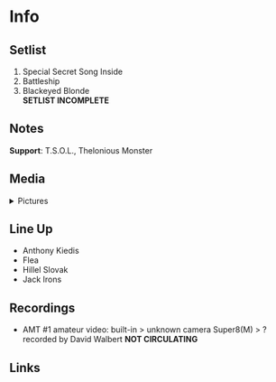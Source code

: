 # Info

## Setlist

1. Special Secret Song Inside
2. Battleship
3. Blackeyed Blonde
<br>**SETLIST INCOMPLETE**

## Notes

**Support**: T.S.O.L., Thelonious Monster

## Media 

<details>
  <summary>Pictures</summary>
  <!--<img alt="Setlist" title="Setlist" src="_.jpg" height="200" />
  <img alt="Ticket" title="Ticket" src="_.jpg" height="200" />
  <img alt="Flyer" title="Flyer" src="_.jpg" height="200" />
  <img alt="Clipping" title="Clipping" src="_.jpg" height="200" />-->
</details>

## Line Up

* Anthony Kiedis
* Flea
* Hillel Slovak
* Jack Irons

## Recordings

* AMT #1 amateur video: built-in > unknown camera Super8(M) > ? recorded by David Walbert **NOT CIRCULATING**

## Links
